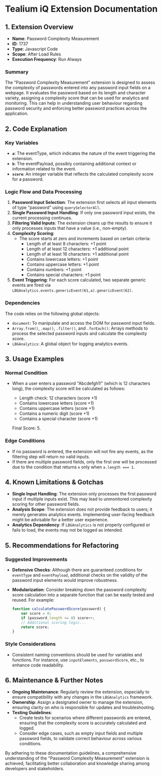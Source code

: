 # Tealium iQ Extension Documentation

## 1. Extension Overview
- **Name**: Password Complexity Measurement
- **ID**: 1737
- **Type**: Javascript Code
- **Scope**: After Load Rules
- **Execution Frequency**: Run Always

### Summary
The "Password Complexity Measurement" extension is designed to assess the complexity of passwords entered into any password input fields on a webpage. It evaluates the password based on its length and character variety, assigning a complexity score that can be used for analytics and monitoring. This can help in understanding user behaviour regarding password security and enforcing better password practices across the application.

## 2. Code Explanation

### Key Variables
- **`a`**: The eventType, which indicates the nature of the event triggering the extension.
- **`b`**: The eventPayload, possibly containing additional context or information related to the event.
- **`score`**: An integer variable that reflects the calculated complexity score for a password.

### Logic Flow and Data Processing
1. **Password Input Selection**: The extension first selects all input elements of type "password" using `querySelectorAll`.
2. **Single Password Input Handling**: If only one password input exists, the current processing continues.
3. **Filtering Valid Inputs**: The extension cleans up the results to ensure it only processes inputs that have a value (i.e., non-empty).
4. **Complexity Scoring**:
   - The score starts at zero and increments based on certain criteria:
     - Length of at least 8 characters: +1 point
     - Length of at least 12 characters: +1 additional point
     - Length of at least 16 characters: +1 additional point
     - Contains lowercase letters: +1 point
     - Contains uppercase letters: +1 point
     - Contains numbers: +1 point
     - Contains special characters: +1 point
5. **Event Triggering**: For each score calculated, two separate generic events are fired via `LBGAnalytics.events.genericEvent(61,a).genericEvent(62)`.

### Dependencies
The code relies on the following global objects:
- `document`: To manipulate and access the DOM for password input fields.
- `Array.from()`, `.map()`, `.filter()`, and `.forEach()`: Arrays methods to process the selected password inputs and calculate the complexity score.
- `LBGAnalytics`: A global object for logging analytics events.

## 3. Usage Examples

### Normal Condition
- When a user enters a password "Abcdefgh1!" (which is 12 characters long), the complexity score will be calculated as follows:
  - Length check: 12 characters (score +1)
  - Contains lowercase letters (score +1)
  - Contains uppercase letters (score +1)
  - Contains a numeric digit (score +1)
  - Contains a special character (score +1)
  
  Final Score: 5.

### Edge Conditions
- If no password is entered, the extension will not fire any events, as the filtering step will return no valid inputs.
- If there are multiple password fields, only the first one will be processed due to the condition that returns `e` only when `a.length === 1`.

## 4. Known Limitations & Gotchas
- **Single Input Handling**: The extension only processes the first password input if multiple inputs exist. This may lead to unmonitored complexity scoring for other password fields.
- **Analysis Scope**: The extension does not provide feedback to users; it merely generates analytics events. Implementing user-facing feedback might be advisable for a better user experience.
- **Analytics Dependency**: If `LBGAnalytics` is not properly configured or fails to load, the events may not be logged as intended.

## 5. Recommendations for Refactoring

### Suggested Improvements
- **Defensive Checks**: Although there are guaranteed conditions for `eventType` and `eventPayload`, additional checks on the validity of the password input elements would improve robustness.
- **Modularization**: Consider breaking down the password complexity score calculation into a separate function that can be easily tested and reused. For example:
  
  ```javascript
  function calculatePasswordScore(password) {
      var score = 0;
      if (password.length >= 8) score++;
      // Additional scoring logic...
      return score;
  }
  ```

### Style Considerations
- Consistent naming conventions should be used for variables and functions. For instance, use `inputElements`, `passwordScore`, etc., to enhance code readability.

## 6. Maintenance & Further Notes
- **Ongoing Maintenance**: Regularly review the extension, especially to ensure compatibility with any changes in the `LBGAnalytics` framework.
- **Ownership**: Assign a designated owner to manage the extension, ensuring clarity on who is responsible for updates and troubleshooting.
- **Testing Guidelines**: 
  - Create tests for scenarios where different passwords are entered, ensuring that the complexity score is accurately calculated and logged.
  - Consider edge cases, such as empty input fields and multiple password fields, to validate correct behaviour across various conditions. 

By adhering to these documentation guidelines, a comprehensive understanding of the "Password Complexity Measurement" extension is achieved, facilitating better collaboration and knowledge sharing among developers and stakeholders.